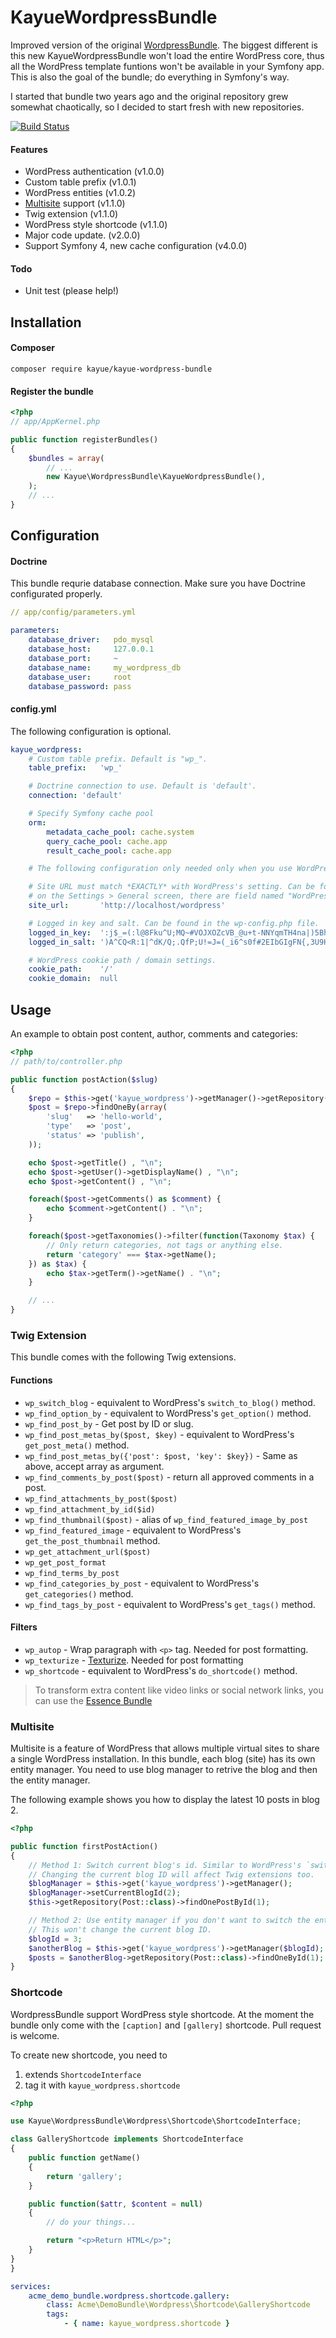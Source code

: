 # KayueWordpressBundle

Improved version of the original [WordpressBundle](https://github.com/kayue/WordpressBundle). The biggest different is this new KayueWordpressBundle won't load the entire WordPress core, thus all the WordPress template funtions won't be available in your Symfony app. This is also the goal of the bundle; do everything in Symfony's way.

I started that bundle two years ago and the original repository grew somewhat chaotically, so I decided to start fresh with new repositories.

[![Build Status](https://travis-ci.org/kayue/KayueWordpressBundle.png?branch=master)](https://travis-ci.org/kayue/KayueWordpressBundle)

#### Features

* WordPress authentication (v1.0.0)
* Custom table prefix (v1.0.1)
* WordPress entities (v1.0.2)
* [Multisite](http://codex.wordpress.org/Create_A_Network) support (v1.1.0)
* Twig extension (v1.1.0)
* WordPress style shortcode (v1.1.0)
* Major code update. (v2.0.0)
* Support Symfony 4, new cache configuration (v4.0.0)

#### Todo

* Unit test (please help!)

## Installation

#### Composer

```
composer require kayue/kayue-wordpress-bundle
```

#### Register the bundle

```php
<?php
// app/AppKernel.php

public function registerBundles()
{
    $bundles = array(
        // ...
        new Kayue\WordpressBundle\KayueWordpressBundle(),
    );
    // ...
}
```

## Configuration

#### Doctrine

This bundle requrie database connection. Make sure you have Doctrine configurated properly.

```yaml
// app/config/parameters.yml

parameters:
    database_driver:   pdo_mysql
    database_host:     127.0.0.1
    database_port:     ~
    database_name:     my_wordpress_db
    database_user:     root
    database_password: pass
```

#### config.yml

The following configuration is optional.

```yaml
kayue_wordpress:
    # Custom table prefix. Default is "wp_".
    table_prefix:   'wp_'

    # Doctrine connection to use. Default is 'default'.
    connection: 'default'

    # Specify Symfony cache pool
    orm:
        metadata_cache_pool: cache.system
        query_cache_pool: cache.app
        result_cache_pool: cache.app

    # The following configuration only needed only when you use WordPress authentication.

    # Site URL must match *EXACTLY* with WordPress's setting. Can be found
    # on the Settings > General screen, there are field named "WordPress Address"
    site_url:       'http://localhost/wordpress'

    # Logged in key and salt. Can be found in the wp-config.php file.
    logged_in_key:  ':j$_=(:l@8Fku^U;MQ~#VOJXOZcVB_@u+t-NNYqmTH4na|)5Bhs1|tF1IA|>tz*E'
    logged_in_salt: ')A^CQ<R:1|^dK/Q;.QfP;U!=J=(_i6^s0f#2EIbGIgFN{,3U9H$q|o/sJfWF`NRM'

    # WordPress cookie path / domain settings.
    cookie_path:    '/'
    cookie_domain:  null
```

## Usage

An example to obtain post content, author, comments and categories:

```php
<?php
// path/to/controller.php

public function postAction($slug)
{
    $repo = $this->get('kayue_wordpress')->getManager()->getRepository(Post::class);
    $post = $repo->findOneBy(array(
        'slug'   => 'hello-world',
        'type'   => 'post',
        'status' => 'publish',
    ));

    echo $post->getTitle() , "\n";
    echo $post->getUser()->getDisplayName() , "\n";
    echo $post->getContent() , "\n";

    foreach($post->getComments() as $comment) {
        echo $comment->getContent() . "\n";
    }

    foreach($post->getTaxonomies()->filter(function(Taxonomy $tax) {
        // Only return categories, not tags or anything else.
        return 'category' === $tax->getName();
    }) as $tax) {
        echo $tax->getTerm()->getName() . "\n";
    }

    // ...
}
```

### Twig Extension

This bundle comes with the following Twig extensions.

#### Functions

* `wp_switch_blog` - equivalent to WordPress's `switch_to_blog()` method.
* `wp_find_option_by` - equivalent to WordPress's `get_option()` method.
* `wp_find_post_by` - Get post by ID or slug.
* `wp_find_post_metas_by($post, $key)` - equivalent to WordPress's `get_post_meta()` method.
* `wp_find_post_metas_by({'post': $post, 'key': $key})` - Same as above, accept array as argument.
* `wp_find_comments_by_post($post)` - return all approved comments in a post.
* `wp_find_attachments_by_post($post)`
* `wp_find_attachment_by_id($id)`
* `wp_find_thumbnail($post)` - alias of `wp_find_featured_image_by_post`
* `wp_find_featured_image` - equivalent to WordPress's `get_the_post_thumbnail` method.
* `wp_get_attachment_url($post)`
* `wp_get_post_format`
* `wp_find_terms_by_post`
* `wp_find_categories_by_post` - equivalent to WordPress's `get_categories()` method.
* `wp_find_tags_by_post` - equivalent to WordPress's `get_tags()` method.

#### Filters

* `wp_autop` - Wrap paragraph with `<p>` tag. Needed for post formatting.
* `wp_texturize` - [Texturize](http://codex.wordpress.org/How_WordPress_Processes_Post_Content#Texturize). Needed for post formatting
* `wp_shortcode` - equivalent to WordPress's `do_shortcode()` method.

> To transform extra content like video links or social network links, you can use the [Essence Bundle](https://github.com/kayue/KayueEssenceBundle)

### Multisite

Multisite is a feature of WordPress that allows multiple virtual sites to share a single WordPress installation. In this bundle, each blog (site) has its own entity manager. You need to use blog manager to retrive the blog and then the entity manager.

The following example shows you how to display the latest 10 posts in blog 2.

```php
<?php

public function firstPostAction()
{
    // Method 1: Switch current blog's id. Similar to WordPress's `switch_to_blog()` method.
    // Changing the current blog ID will affect Twig extensions too.
    $blogManager = $this->get('kayue_wordpress')->getManager();
    $blogManager->setCurrentBlogId(2);
    $this->getRepository(Post::class)->findOnePostById(1);

    // Method 2: Use entity manager if you don't want to switch the entire blog.
    // This won't change the current blog ID.
    $blogId = 3;
    $anotherBlog = $this->get('kayue_wordpress')->getManager($blogId);
    $posts = $anotherBlog->getRepository(Post::class)->findOneById(1);
}
```

### Shortcode

WordpressBundle support WordPress style shortcode. At the moment the bundle only come with the `[caption]` and `[gallery]` shortcode.
Pull request is welcome.

To create new shortcode, you need to

1. extends `ShortcodeInterface`
2. tag it with `kayue_wordpress.shortcode`

```php
<?php

use Kayue\WordpressBundle\Wordpress\Shortcode\ShortcodeInterface;

class GalleryShortcode implements ShortcodeInterface
{
    public function getName()
    {
        return 'gallery';
    }

    public function($attr, $content = null)
    {
        // do your things...

        return "<p>Return HTML</p>";
    }
}
}
```

```yaml
services:
    acme_demo_bundle.wordpress.shortcode.gallery:
        class: Acme\DemoBundle\Wordpress\Shortcode\GalleryShortcode
        tags:
            - { name: kayue_wordpress.shortcode }
```
